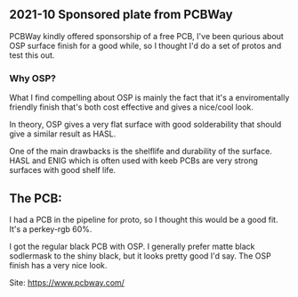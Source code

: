  ## 2021-10 Sponsored plate from PCBWay
PCBWay kindly offered sponsorship of a free PCB, I've been qurious about OSP surface finish for a good while, so I thought I'd do a set of protos and test this out. 

### Why OSP?
What I find compelling about OSP is mainly the fact that it's a enviromentally friendly finish that's both cost effective and gives a nice/cool look.

In theory, OSP gives a very flat surface with good solderability that should give a similar result as HASL.

One of the main drawbacks is the shelflife and durability of the surface. HASL and ENIG which is often used with keeb PCBs are very strong surfaces with good shelf life.

## The PCB:
I had a PCB in the pipeline for proto, so I thought this would be a good fit. It's a perkey-rgb 60%.

I got the regular black PCB with OSP. I generally prefer matte black sodlermask to the shiny black, but it looks pretty good I'd say. The OSP finish has a very nice look.



Site: https://www.pcbway.com/
